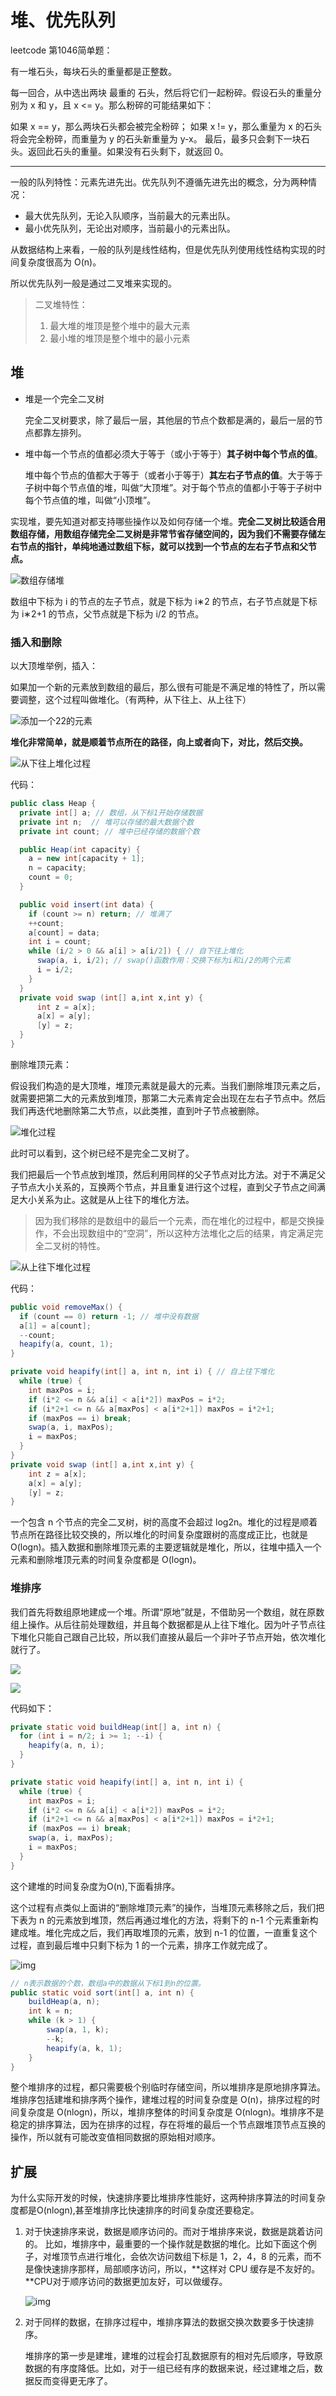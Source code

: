 # 堆、优先队列

leetcode 第1046简单题：

有一堆石头，每块石头的重量都是正整数。

每一回合，从中选出两块 最重的 石头，然后将它们一起粉碎。假设石头的重量分别为 x 和 y，且 x <= y。那么粉碎的可能结果如下：

如果 x == y，那么两块石头都会被完全粉碎；
如果 x != y，那么重量为 x 的石头将会完全粉碎，而重量为 y 的石头新重量为 y-x。
最后，最多只会剩下一块石头。返回此石头的重量。如果没有石头剩下，就返回 0。

---

一般的队列特性：元素先进先出。优先队列不遵循先进先出的概念，分为两种情况：

- 最大优先队列，无论入队顺序，当前最大的元素出队。
- 最小优先队列，无论出对顺序，当前最小的元素出队。

从数据结构上来看，一般的队列是线性结构，但是优先队列使用线性结构实现的时间复杂度很高为 O(n)。

所以优先队列一般是通过二叉堆来实现的。

> 二叉堆特性：
>
> 1. 最大堆的堆顶是整个堆中的最大元素
> 2. 最小堆的堆顶是整个堆中的最小元素

## 堆

- 堆是一个完全二叉树

  完全二叉树要求，除了最后一层，其他层的节点个数都是满的，最后一层的节点都靠左排列。

- 堆中每一个节点的值都必须大于等于（或小于等于）**其子树中每个节点的值**。

  堆中每个节点的值都大于等于（或者小于等于）**其左右子节点的值**。大于等于子树中每个节点值的堆，叫做“大顶堆”。对于每个节点的值都小于等于子树中每个节点值的堆，叫做“小顶堆”。

实现堆，要先知道对都支持哪些操作以及如何存储一个堆。**完全二叉树比较适合用数组存储，用数组存储完全二叉树是非常节省存储空间的，因为我们不需要存储左右节点的指针，单纯地通过数组下标，就可以找到一个节点的左右子节点和父节点。**

![数组存储堆](https://static001.geekbang.org/resource/image/4d/1e/4d349f57947df6590a2dd1364c3b0b1e.jpg)

数组中下标为 i 的节点的左子节点，就是下标为 i∗2 的节点，右子节点就是下标为 i∗2+1 的节点，父节点就是下标为 i/2 的节点。

### 插入和删除

以大顶堆举例，插入：

如果加一个新的元素放到数组的最后，那么很有可能是不满足堆的特性了，所以需要调整，这个过程叫做堆化。（有两种，从下往上、从上往下）

![添加一个22的元素](https://static001.geekbang.org/resource/image/e5/22/e578654f930002a140ebcf72b11eb722.jpg)

**堆化非常简单，就是顺着节点所在的路径，向上或者向下，对比，然后交换。**

![从下往上堆化过程](https://static001.geekbang.org/resource/image/e3/0e/e3744661e038e4ae570316bc862b2c0e.jpg)

代码：

```java
public class Heap {
  private int[] a; // 数组，从下标1开始存储数据
  private int n;  // 堆可以存储的最大数据个数
  private int count; // 堆中已经存储的数据个数

  public Heap(int capacity) {
    a = new int[capacity + 1];
    n = capacity;
    count = 0;
  }

  public void insert(int data) {
    if (count >= n) return; // 堆满了
    ++count;
    a[count] = data;
    int i = count;
    while (i/2 > 0 && a[i] > a[i/2]) { // 自下往上堆化
      swap(a, i, i/2); // swap()函数作用：交换下标为i和i/2的两个元素
      i = i/2;
    }
  }
  private void swap (int[] a,int x,int y) {
      int z = a[x];
      a[x] = a[y];
      [y] = z;
  }
}
```

删除堆顶元素：

假设我们构造的是大顶堆，堆顶元素就是最大的元素。当我们删除堆顶元素之后，就需要把第二大的元素放到堆顶，那第二大元素肯定会出现在左右子节点中。然后我们再迭代地删除第二大节点，以此类推，直到叶子节点被删除。

![堆化过程](https://static001.geekbang.org/resource/image/59/81/5916121b08da6fc0636edf1fc24b5a81.jpg)

此时可以看到，这个树已经不是完全二叉树了。

我们把最后一个节点放到堆顶，然后利用同样的父子节点对比方法。对于不满足父子节点大小关系的，互换两个节点，并且重复进行这个过程，直到父子节点之间满足大小关系为止。这就是从上往下的堆化方法。

> 因为我们移除的是数组中的最后一个元素，而在堆化的过程中，都是交换操作，不会出现数组中的“空洞”，所以这种方法堆化之后的结果，肯定满足完全二叉树的特性。

![从上往下堆化过程](https://static001.geekbang.org/resource/image/11/60/110d6f442e718f86d2a1d16095513260.jpg)

代码：

```java
public void removeMax() {
  if (count == 0) return -1; // 堆中没有数据
  a[1] = a[count];
  --count;
  heapify(a, count, 1);
}

private void heapify(int[] a, int n, int i) { // 自上往下堆化
  while (true) {
    int maxPos = i;
    if (i*2 <= n && a[i] < a[i*2]) maxPos = i*2;
    if (i*2+1 <= n && a[maxPos] < a[i*2+1]) maxPos = i*2+1;
    if (maxPos == i) break;
    swap(a, i, maxPos);
    i = maxPos;
  }
}
private void swap (int[] a,int x,int y) {
    int z = a[x];
    a[x] = a[y];
    [y] = z;
}
```

一个包含 n 个节点的完全二叉树，树的高度不会超过 log2n。堆化的过程是顺着节点所在路径比较交换的，所以堆化的时间复杂度跟树的高度成正比，也就是 O(logn)。插入数据和删除堆顶元素的主要逻辑就是堆化，所以，往堆中插入一个元素和删除堆顶元素的时间复杂度都是 O(logn)。

### 堆排序

我们首先将数组原地建成一个堆。所谓“原地”就是，不借助另一个数组，就在原数组上操作。从后往前处理数组，并且每个数据都是从上往下堆化。因为叶子节点往下堆化只能自己跟自己比较，所以我们直接从最后一个非叶子节点开始，依次堆化就行了。

![](https://static001.geekbang.org/resource/image/50/1e/50c1e6bc6fe68378d0a66bdccfff441e.jpg)

![](https://static001.geekbang.org/resource/image/aa/9d/aabb8d15b1b92d5e040895589c60419d.jpg)

代码如下：

```java
private static void buildHeap(int[] a, int n) {
  for (int i = n/2; i >= 1; --i) {
    heapify(a, n, i);
  }
}

private static void heapify(int[] a, int n, int i) {
  while (true) {
    int maxPos = i;
    if (i*2 <= n && a[i] < a[i*2]) maxPos = i*2;
    if (i*2+1 <= n && a[maxPos] < a[i*2+1]) maxPos = i*2+1;
    if (maxPos == i) break;
    swap(a, i, maxPos);
    i = maxPos;
  }
}
```

这个建堆的时间复杂度为O(n),下面看排序。

这个过程有点类似上面讲的“删除堆顶元素”的操作，当堆顶元素移除之后，我们把下表为 n 的元素放到堆顶，然后再通过堆化的方法，将剩下的 n-1 个元素重新构建成堆。堆化完成之后，我们再取堆顶的元素，放到 n-1 的位置，一直重复这个过程，直到最后堆中只剩下标为 1 的一个元素，排序工作就完成了。

![img](https://static001.geekbang.org/resource/image/23/d1/23958f889ca48dbb8373f521708408d1.jpg)

```java
// n表示数据的个数，数组a中的数据从下标1到n的位置。
public static void sort(int[] a, int n) { 
    buildHeap(a, n); 
    int k = n; 
    while (k > 1) { 
        swap(a, 1, k);
        --k; 
        heapify(a, k, 1);
    }
}
```

整个堆排序的过程，都只需要极个别临时存储空间，所以堆排序是原地排序算法。堆排序包括建堆和排序两个操作，建堆过程的时间复杂度是 O(n)，排序过程的时间复杂度是 O(nlogn)，所以，堆排序整体的时间复杂度是 O(nlogn)。堆排序不是稳定的排序算法，因为在排序的过程，存在将堆的最后一个节点跟堆顶节点互换的操作，所以就有可能改变值相同数据的原始相对顺序。

## 扩展

为什么实际开发的时候，快速排序要比堆排序性能好，这两种排序算法的时间复杂度都是O(nlogn),甚至堆排序比快速排序的时间复杂度还要稳定。

1. 对于快速排序来说，数据是顺序访问的。而对于堆排序来说，数据是跳着访问的。 比如，堆排序中，最重要的一个操作就是数据的堆化。比如下面这个例子，对堆顶节点进行堆化，会依次访问数组下标是 1，2，4，8 的元素，而不是像快速排序那样，局部顺序访问，所以，**这样对 CPU 缓存是不友好的。**CPU对于顺序访问的数据更加友好，可以做缓存。

   ![img](https://static001.geekbang.org/resource/image/83/ce/838a38286dcace89ca63895b77ae8ece.jpg)

2. 对于同样的数据，在排序过程中，堆排序算法的数据交换次数要多于快速排序。

   堆排序的第一步是建堆，建堆的过程会打乱数据原有的相对先后顺序，导致原数据的有序度降低。比如，对于一组已经有序的数据来说，经过建堆之后，数据反而变得更无序了。













